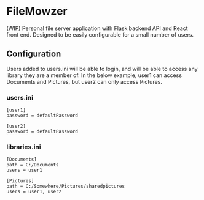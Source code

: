 # FileMowzer
(WIP) Personal file server application with Flask backend API and React front end. Designed to be easily configurable for a small number of users. 

## Configuration
Users added to users.ini will be able to login, and will be able to access any library they are a member of. In the below example, user1 can access Documents and Pictures, but user2 can only access Pictures. 

### users.ini
```
[user1]
password = defaultPassword

[user2]
password = defaultPassword
```

### libraries.ini
```
[Documents]
path = C:/Documents
users = user1

[Pictures]
path = C:/Somewhere/Pictures/sharedpictures
users = user1, user2
```